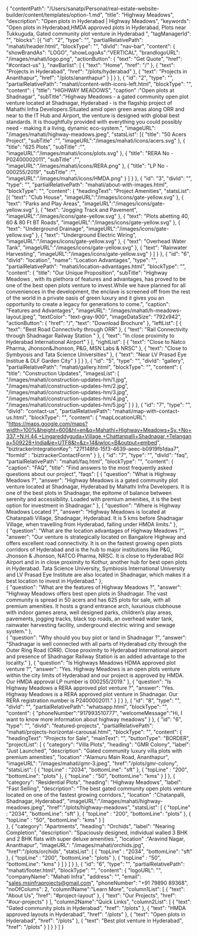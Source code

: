 {
  "contentPath": "/Users/sanatp/Personal/real-estate-website-builder/content/templates/option-1.md",
  "title": "Highway Meadows",
  "description": "Open plots in Hyderabad | Highway Meadows",
  "keywords": "Open plots in Hyderabad,HMDA approved plots in Hyderabad, Plots near Tukkuguda, Gated community plot venture in Hyderabad ",
  "tagManagerId": "",
  "blocks": [{
      "id": "2",
      "type": "",
      "partialRelativePath": "mahati/header.html",
      "blockType": "",
      "divId": "nav-bar",
      "content": {
        "showBrandAs": "LOGO",
        "showLogoAs":"VERTICAL",
        "brandlogoURL": "/images/mahati/logo.png",
        "actionButton": {
            "text": "Get Quote",
            "href": "#contact-us"
        },
        "navBarlist": [
          {
            "text": "Home",
            "href": "/"
          },
          {
            "text": "Projects in Hyderabad",
            "href": "/plots/hyderabad"
          },
          {
            "text": "Projects in Ananthapur",
            "href": "/plots/ananthapur"
          }
        ]
      }
    },
    {
      "id": "2",
      "type": "",
      "partialRelativePath": "mahati/content-with-icons-left.html",
      "blockType": "",
      "content": {
        "title": "HIGHWAY MEADOWS",
        "caption" :"Open plots at Shadnagar",
        "subTitle":"Highway Meadows - a gated community open plot venture located at Shadnagar, Hyderabad - is the flagship project of Mahathi Infra Developers.Situated amid open green areas along ORR and near to the IT Hub and Airport, the venture is designed with global best standards. It is thoughtfully provided with everything you could possibly need - making it a living, dynamic eco-system.",
        "imageURL": "/images/mahati/highway-meadows.jpeg",
        "statsList": [{
            "title": "50 Acers Project",
            "subTitle" :"",
            "imageURL":"/images/mahati/icons/acers.svg"
          },
          {
            "title": "625 Plots",
            "subTitle" :"",
            "imageURL":"/images/mahati/icons/plots.svg"
          },
            {
            "title": "RERA No - P02400002011",
            "subTitle" :"",
            "imageURL":"/images/mahati/icons/RERA.png"
          },
          {
            "title": "LP No - 000255/2019",
            "subTitle" :"",
            "imageURL":"/images/mahati/icons/HMDA.png"
          }
        ]
      }
    },
    {
      "id": "3",
      "divId": "",
      "type": "",
      "partialRelativePath": "mahati/about-with-images.html",
      "blockType": "",
      "content": {
        "headingText": "Project Amenities",
        "statsList": [{
            "text": "Club House",
            "imageURL":"/images/icons/gate-yellow.svg"
          },
          {
            "text": "Parks and Play Areas",
            "imageURL":"/images/icons/gate-yellow.svg"
          },
          {
            "text": "Jogging Track and Pavement",
            "imageURL":"/images/icons/gate-yellow.svg"
          },
          {
            "text": "Plots abetting 40, 60 & 80 Ft BT Roads",
            "imageURL":"/images/icons/gate-yellow.svg"
          },
          {
            "text": "Underground Drainage",
            "imageURL":"/images/icons/gate-yellow.svg"
          },
          {
            "text": "Underground Electric Wiring",
            "imageURL":"/images/icons/gate-yellow.svg"
          },
          {
            "text": "Overhead Water Tank",
            "imageURL":"/images/icons/gate-yellow.svg"
          },
          {
            "text": "Rainwater Harvesting",
            "imageURL":"/images/icons/gate-yellow.svg"
          }
        ]
      }
    },
    {
      "id": "6",
      "divId": "location",
      "name": "Location Advantages",
      "type": "",
      "partialRelativePath": "mahati/location-advantages.html",
      "blockType": "",
      "content": {
        "title": "Our Unique Proposition",
        "subTitle": "Highway Meadows , with its plethora of features and advantages, has proved to be one of the best open plots venture to invest.While we have planned for all conveniences in the development, the enclave is screened off from the rest of the world in a private oasis of green luxury and it gives you an opportunity to create a legacy for generations to come.",
        "caption": "Features and Advantages",
        "imageURL": "/images/mahati/h-meadows-layout.jpeg",
        "textColor": "text-gray-900",
        "imageDataSize": "792x942",
        "actionButton": {
          "href": "/",
          "text": "Download Brochure"
        },
        "leftList": [
          {
            "text": "Best Road Connectivity through ORR"
          },
          {
            "text": "Rail Connectivity through Shadnagar Railway Station "
          },
          {
            "text": "In close proximity to Hyderabad International Airport"
          }
         ],
         "rightList": [
          {
            "text": "Close to Natco Pharma, Jhonson&Jhonson, P&G, MSN Labs & NRSC"
          },
          {
            "text": "Close to Symbyosis and Tata Science Universities"
          },
          {
            "text": "Near LV Prasad Eye Institue & DLF Garden City"
          }
         ]
      }
    },
    {
      "id": "5",
      "type": "",
      "divId": "gallery",
      "partialRelativePath": "mahati/gallery.html",
      "blockType": "",
      "content": {
        "title": "Construction Updates",
        "imagesList": [
          "/images/mahati/construction-updates-hm/1.jpg",
          "/images/mahati/construction-updates-hm/2.jpg",
          "/images/mahati/construction-updates-hm/3.jpg",
          "/images/mahati/construction-updates-hm/4.jpg",
          "/images/mahati/construction-updates-hm/5.jpg"
        ]
      }
    },
    {
      "id": "7",
      "type": "",
      "divId": "contact-us",
      "partialRelativePath": "mahati/map-with-contact-us.html",
      "blockType": "",
      "content": {
        "mapLocationURL": "https://maps.google.com/maps?width=100%&height=600&hl=en&q=Mahathi+Highway+Meadows+Sy.+No+337,+N.H.44,+Lingareddyguda+Village,+Chattanpalli+Shadnagar,+Telangana+509228+India&ie=UTF8&t=&z=14&iwloc=B&output=embed",
        "biztrackerIntegrationKey": "27f148fd-15f3-4639-aeec-b0919fb1daa7",
        "formId" : "biztrackerContactForm"
      }
    },
    {
      "id": "7",
      "type": "",
      "divId": "faq",
      "partialRelativePath": "mahati/faq.html",
      "blockType": "",
      "content": {
        "caption": "FAQ",
        "title": "Find answers to the most frequently asked questions about our project",
        "faqs": [
          {
            "question": "What is Highway Meadows ?",
            "answer": "Highway Meadows is a gated community plot venture located at Shadnagar, Hyderabad by Mahathi Infra Developers. It is one of the best plots in Shadnagar, the epitome of balance between serenity and accessibility. Loaded with premium amenities, it is the best option for investment in Shadnagar."
          }, 
          {
            "question": "Where is Highway Meadows Located ?",
            "answer": "Highway Meadows is located at Chatanpalli Village, Shadnagar, Hyderabad. It is 5 kms before Shadnagar Village, when travelling from Hyderabad, falling under HMDA limits."
          },   
          {
            "question": "What are the location advantages of Highway Meadows ?",
            "answer": "Our venture is strategically located on Bangalore Highway and offers excellent road connectivity. It is on the fastest growing open plots corridors of Hyderabad and is the hub to major institutions like P&G, Jhonson & Jhonson, NATCO Pharma, NRSC. It is close to Hyderabad RGI Airport and in in close proximity to Kothur, another hub for best open plots in Hyderabad. Tata Science University, Symbiosis International University and LV Prasad Eye Institute are also located in Shadnagar, which makes it a best location to invest in Hyderabad."
          },   
          {
            "question": "What are the features of Highway Meadows ?",
            "answer": "Highway Meadows offers best open plots in Shadnagar. The vast community is spread in 50 acers and has 625 plots for sale, with all premium amenities. It hosts a grand entrance arch, luxurious clubhouse with indoor games arena, well designed parks, children’s play areas, pavements, jogging tracks, black top roads, an overhead water tank, rainwater harvesting facility, underground electric wiring and sewage system."
          },  
          {
            "question": "Why should you buy plot or land in Shadnagar ?",
            "answer": "Shadnagar is well connected with all parts of Hyderabad city through the Outer Ring Road (ORR). Close proximity to Hyderabad International airport and presence of Shadnagar Railway Station is an added advantage to the locality."
          },
          {
            "question": "Is Highways Meadows HDMA approved plot venture ?",
            "answer": "Yes. Highway Meadows is an open plots venture within the city limits of Hyderabad and our project is approved by HMDA. Our HMDA approval LP number is 000255/2019."
          },
          {
            "question": "Is Highway Meadows a RERA approved plot venture ?",
            "answer": "Yes. Highway Meadows is a RERA approved plot venture in Shadnagar. Our RERA registration number is P2400002011."
          }
        ]
      }
    },
    {
      "id": "8",
      "type": "",
      "divId": "",
      "partialRelativePath": "whatsapp.html",
      "blockType": "",
      "content": {
        "phoneNumber":"917993510777",
        "welcomeMessage":"Hi, I want to know more information about highway meadows"
      }
    },
    {
      "id": "6",
      "type": "",
      "divId": "featured-projects",
      "partialRelativePath": "mahati/projects-horizontal-carousal.html",
      "blockType": "",
      "content": {
        "headingText": "Projects for Sale",
        "mainText": "",
        "buttonType": "BORDER",
        "projectList": [
          {
            "category": "Villa Plots",
            "heading": "GMR Colony",
            "label": "Just Launched",
            "description": "Gated community luxury villa plots with premium amenities",
            "location" :"Alamuru Main Road, Ananthapur",
            "imageURL": "/images/mahati/gmr-3.jpeg",
            "href":"/plots/gmr-colony",
            "statsList": [
              {
                "topLine" : "2034",
                "bottomLine": "sft"
              },
              {
                "topLine" : "200",
                "bottomLine": "plots"
              },
              {
                "topLine" : "50",
                "bottomLine": "kms"
              }
            ]
          },
          {
            "category": "Residential Plots",
            "heading": "Highway Meadows",
            "label": "Fast Selling",
            "description": "The best gated community open plots venture located on one of the fastest growing corridors.",
            "location" :"Chatanpalli, Shadnagar, Hyderabad",
            "imageURL":"/images/mahati/highway-meadows.jpeg",
            "href":"/plots/highway-meadows",
            "statsList": [
              {
                "topLine" : "2034",
                "bottomLine": "sft"
              },
              {
                "topLine" : "200",
                "bottomLine": "plots"
              },
              {
                "topLine" : "50",
                "bottomLine": "kms"
              }
            ]        
          },
          {
            "category": "Apartments",
            "heading": "Orchids",
            "label": "Nearing Completion",
            "description": "Spaciously designed, individual walled 3 BHK and 2 BHK flats with super deluxe amenities.",
            "location" :"Aravind Nagar, Ananthapur",
            "imageURL": "/images/mahati/orchids.jpg",
            "href":"/plots/orchids",
            "statsList": [
              {
                "topLine" : "2034",
                "bottomLine": "sft"
              },
              {
                "topLine" : "200",
                "bottomLine": "plots"
              },
              {
                "topLine" : "50",
                "bottomLine": "kms"
              }
            ]
          }
        ]
      }
    },
    {
      "id": "6",
      "type": "",
      "partialRelativePath": "mahati/footer.html",
      "blockType": "",
      "content": {
        "logoURL": "",
        "companyName": "Mahati Infra",
        "address": "",
        "email": "sales.msinfraprojects@gmail.com",
        "phoneNumber": "+91 79890 89368",
        "noOfColums": 2,
        "column1Name":"Learn More",
        "column1List": [
        {
            "text": "About Us",
            "href": "#project-layout"
          },
          {
            "text": "Our Projects",
            "href": "#our-projects"
          }
        ],
        "column2Name":"Quick Links",
        "column2List": [
          {
            "text": "Gated community plots in Hyderabad",
            "href": "/plots"
          },
          {
            "text": "HMDA approved layouts in Hyderabad",
            "href": "/plots"
          },
          {
            "text": "Open plots in Hyderabad",
            "href": "/plots"
          },
          {
            "text": "Best plot venture in Hyderabad",
            "href": "/plots"
          }
        ]
      }
    }
  ]
}
